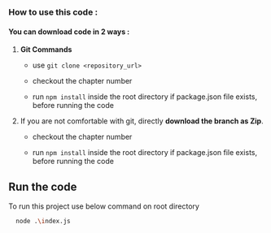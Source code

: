### How to use this code :
#### You can **download code** in 2 ways  :

1. **Git Commands**

   - use `git clone <repository_url>`

   - checkout the chapter number

   - run `npm install` inside the root directory if package.json file exists, before running the code


2. If you are not comfortable with git, directly **download the branch as Zip**.

   - checkout the chapter number

   - run `npm install` inside the root directory if package.json file exists, before running the code


## Run the code

To run this project use below command on root directory

```bash
  node .\index.js
```

